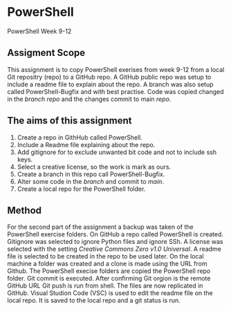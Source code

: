 # PowerShell
PowerShell Week 9-12
## Assigment Scope
This assignment is to copy PowerShell exerises from week 9-12 from a local Git repositry (repo) to a GitHub repo. A GitHub public repo was setup to include a readme file to explain about the repo. A branch was also setup called PowerShell-Bugfix and with best practise. Code was copied changed in the *branch repo* and the changes commit to main *repo*.    
## The aims of this assignment 
1. Create a repo in GithHub called PowerShell.
2. Include a Readme file explaining about the repo.
3. Add gitignore for  to exclude unwanted bit code and not to include ssh keys.
4. Select a creative license, so the work is mark as ours.
5. Create a branch in this repo call PowerShell-Bugfix.
6. Alter some code in the *branch* and commit to *main*.  
6. Create a local repo for the PowerShell folder.

## Method  #
For the second part of the assignment a backup was taken of the PowerShell exercise folders. On GitHub a repo called PowerShell is created. Gitignore was selected to ignore Python files and ignore SSh. A license was selected with the setting *Creative Commons Zero v1.0 Universal*. A readme file is selected to be created in the repo to be used later. On the local machine a folder was created and a clone is made using the URL from Github. The PowerShell execise folders are copied the PowerShell repo folder. Git commit is executed. After confirming Git orgion is the remote GitHub URL Git push is run from shell. The files are now replicated in GitHub. Visual Studion Code (VSC) is used to edit the readme file on the local repo. It is saved to the local repo and a git status is run.  

